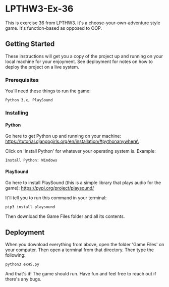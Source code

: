 # LPTHW3-Ex-36

This is exercise 36 from LPTHW3. It's a choose-your-own-adventure style game. It's function-based as opposed to OOP.

## Getting Started

These instructions will get you a copy of the project up and running on your local machine for your enjoyment. See deployment for notes on how to deploy the project on a live system.

### Prerequisites

You'll need these things to run the game:

```
Python 3.x, PlaySound
```

### Installing

#### Python

Go here to get Python up and running on your machine:
https://tutorial.djangogirls.org/en/installation/#pythonanywhere\

Click on 'Install Python' for whatever your operating system is. Example:

```
Install Python: Windows
```
#### PlaySound

Go here to install PlaySound (this is a simple library that plays audio for the game):
https://pypi.org/project/playsound/

It'll tell you to run this command in your terminal:

```
pip3 install playsound
```
Then download the Game Files folder and all its contents.

## Deployment

When you download everything from above, open the folder 'Game Files' on your computer. Then open a terminal from that directory. Then type the following:

```
python3 ex45.py
```
And that's it! The game should run. Have fun and feel free to reach out if there's any bugs.
